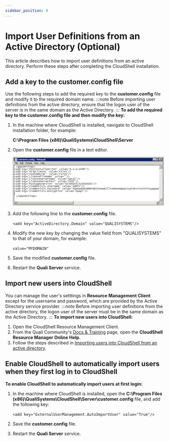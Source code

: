 ```yaml
---
sidebar_position: 8
---
```


# Import User Definitions from an Active Directory (Optional)

This article describes how to import user definitions from an active directory. Perform these steps after completing the CloudShell installation.

## Add a key to the customer.config file

Use the following steps to add the required key to the **customer.config** file and modify it to the required domain name.
:::note
Before importing user definitions from the active directory, ensure that the logon user of the server is in the same domain as the Active Directory.
:::
**To add the required key to the customer.config file and then modify the key:**

1. In the machine where CloudShell is installed, navigate to CloudShell installation folder, for example:
    
    **C:\\Program Files (x86)\\QualiSystems\\CloudShell\\Server**
    
2. Open the **customer.config** file in a text editor.
    
    ![](/Images/IG2/Check-for-CloudShell-required_33.png)
    
3. Add the following line to the **customer.config** file.
    
    `<add key="ActiveDirectory.Domain" value="QUALISYSTEMS"/>`
    
4. Modify the new key by changing the value field from "QUALISYSTEMS" to that of your domain, for example:
    
    `value="MYDOMAIN"`
    
5. Save the modified **customer.config** file.
6. Restart the **Quali Server** service.

## Import new users into CloudShell

You can manage the user's setttings in **Resource Management Client** except for the username and password, which are provided by the Active Directory service provider.
:::note
Before importing user definitions from the active directory, the logon user of the server must be in the same domain as the Active Directory.
:::
**To import new users into CloudShell:**

1. Open the CloudShell Resource Management Client.
2. From the Quali Community's [Docs & Training](http://www.quali.com/community/training/) page, open the **CloudShell Resource Manager Online Help.**
3. Follow the steps described in [Importing users into CloudShell from an active directory](../../../../admin/cloudshell-identity-management/managing-users/managing-cloudshell-users.md#importing-users-into-cloudshell-from-an-active-directory).

## Enable CloudShell to automatically import users when they first log in to CloudShell

**To enable CloudShell to automatically import users at first login:**

1. In the machine where CloudShell is installed, open the **C:\\Program Files (x86)\\QualiSystems\\CloudShell\\Server\\customer.config** file, and add the following key:
    
    `<add key="ExternalUserManagement.AutoImportUser" value="True"/>`
    
2. Save the **customer.config** file.
3. Restart the **Quali Server** service.